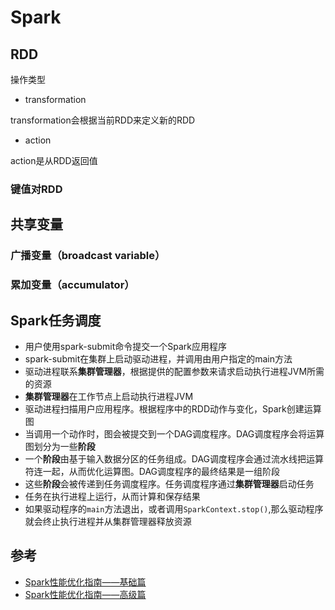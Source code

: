 # Spark
## RDD
操作类型
- transformation

transformation会根据当前RDD来定义新的RDD
- action

action是从RDD返回值

### 键值对RDD


## 共享变量

### 广播变量（broadcast variable）
### 累加变量（accumulator）

## Spark任务调度
- 用户使用spark-submit命令提交一个Spark应用程序
- spark-submit在集群上启动驱动进程，并调用由用户指定的main方法
- 驱动进程联系**集群管理器**，根据提供的配置参数来请求启动执行进程JVM所需的资源
- **集群管理器**在工作节点上启动执行进程JVM
- 驱动进程扫描用户应用程序。根据程序中的RDD动作与变化，Spark创建运算图
- 当调用一个动作时，图会被提交到一个DAG调度程序。DAG调度程序会将运算图划分为一些**阶段**
- 一个**阶段**由基于输入数据分区的任务组成。DAG调度程序会通过流水线把运算符连一起，从而优化运算图。DAG调度程序的最终结果是一组阶段
- 这些**阶段**会被传递到任务调度程序。任务调度程序通过**集群管理器**启动任务
- 任务在执行进程上运行，从而计算和保存结果
- 如果驱动程序的`main`方法退出，或者调用`SparkContext.stop()`,那么驱动程序就会终止执行进程并从集群管理器释放资源


## 参考
- [Spark性能优化指南——基础篇](https://tech.meituan.com/2016/04/29/spark-tuning-basic.html)
- [Spark性能优化指南——高级篇](https://tech.meituan.com/2016/05/12/spark-tuning-pro.html)
